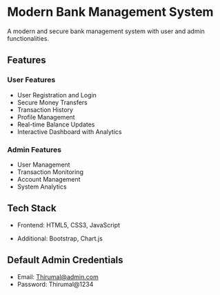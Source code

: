 # Modern Bank Management System

A modern and secure bank management system with user and admin functionalities.

## Features

### User Features
- User Registration and Login
- Secure Money Transfers
- Transaction History
- Profile Management
- Real-time Balance Updates
- Interactive Dashboard with Analytics

### Admin Features
- User Management
- Transaction Monitoring
- Account Management
- System Analytics

## Tech Stack
- Frontend: HTML5, CSS3, JavaScript

- Additional: Bootstrap, Chart.js


## Default Admin Credentials
- Email: Thirumal@admin.com
- Password: Thirumal@1234
